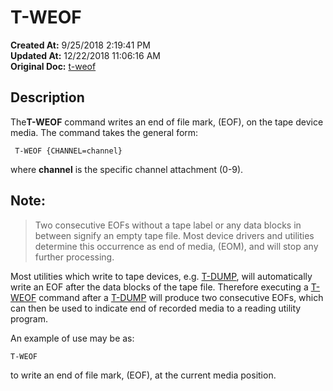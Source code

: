 # T-WEOF

**Created At:** 9/25/2018 2:19:41 PM  
**Updated At:** 12/22/2018 11:06:16 AM  
**Original Doc:** [t-weof](https://docs.jbase.com/49399-tape/t-weof)  


## Description

The**T-WEOF** command writes an end of file mark, (EOF), on the tape device media. The command takes the general form:

```
 T-WEOF {CHANNEL=channel}
```

where **channel** is the specific channel attachment (0-9).



## Note: 


> Two consecutive EOFs without a tape label or any data blocks in between signify an empty tape file. Most device drivers and utilities determine this occurrence as end of media, (EOM), and will stop any further processing.


Most utilities which write to tape devices, e.g. [T-DUMP](./../t-dump), will automatically write an EOF after the data blocks of the tape file. Therefore executing a [T-WEOF](./.) command after a [T-DUMP](./../t-dump) will produce two consecutive EOFs, which can then be used to indicate end of recorded media to a reading utility program.



An example of use may be as:

```
T-WEOF
```

to write an end of file mark, (EOF), at the current media position.
